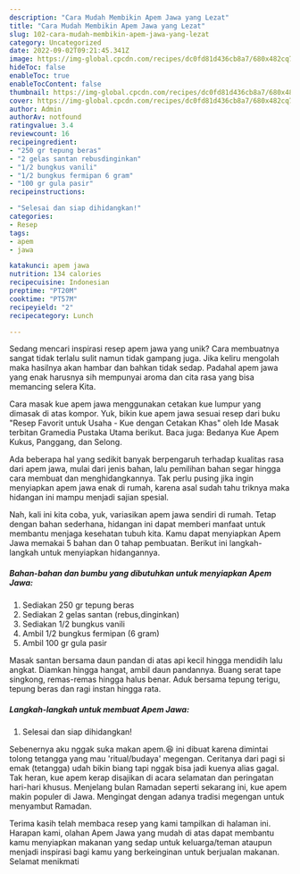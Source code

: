 ```yaml
---
description: "Cara Mudah Membikin Apem Jawa yang Lezat"
title: "Cara Mudah Membikin Apem Jawa yang Lezat"
slug: 102-cara-mudah-membikin-apem-jawa-yang-lezat
category: Uncategorized
date: 2022-09-02T09:21:45.341Z
image: https://img-global.cpcdn.com/recipes/dc0fd81d436cb8a7/680x482cq70/apem-jawa-foto-resep-utama.jpg
hideToc: false
enableToc: true
enableTocContent: false
thumbnail: https://img-global.cpcdn.com/recipes/dc0fd81d436cb8a7/680x482cq70/apem-jawa-foto-resep-utama.jpg
cover: https://img-global.cpcdn.com/recipes/dc0fd81d436cb8a7/680x482cq70/apem-jawa-foto-resep-utama.jpg
author: Admin
authorAv: notfound
ratingvalue: 3.4
reviewcount: 16
recipeingredient:
- "250 gr tepung beras"
- "2 gelas santan rebusdinginkan"
- "1/2 bungkus vanili"
- "1/2 bungkus fermipan 6 gram"
- "100 gr gula pasir"
recipeinstructions:

- "Selesai dan siap dihidangkan!"
categories:
- Resep
tags:
- apem
- jawa

katakunci: apem jawa 
nutrition: 134 calories
recipecuisine: Indonesian
preptime: "PT20M"
cooktime: "PT57M"
recipeyield: "2"
recipecategory: Lunch

---
```





Sedang mencari inspirasi resep apem jawa yang unik? Cara membuatnya sangat tidak terlalu sulit namun tidak gampang juga. Jika keliru mengolah maka hasilnya akan hambar dan bahkan tidak sedap. Padahal apem jawa yang enak harusnya sih mempunyai aroma dan cita rasa yang bisa memancing selera Kita.





Cara masak kue apem jawa menggunakan cetakan kue lumpur yang dimasak di atas kompor. Yuk, bikin kue apem jawa sesuai resep dari buku &#34;Resep Favorit untuk Usaha - Kue dengan Cetakan Khas&#34; oleh Ide Masak terbitan Gramedia Pustaka Utama berikut. Baca juga: Bedanya Kue Apem Kukus, Panggang, dan Selong.

Ada beberapa hal yang sedikit banyak berpengaruh terhadap kualitas rasa dari apem jawa, mulai dari jenis bahan, lalu pemilihan bahan segar hingga cara membuat dan menghidangkannya. Tak perlu pusing jika ingin menyiapkan apem jawa enak di rumah, karena asal sudah tahu triknya maka hidangan ini mampu menjadi sajian spesial.






Nah, kali ini kita coba, yuk, variasikan apem jawa sendiri di rumah. Tetap dengan bahan sederhana, hidangan ini dapat memberi manfaat untuk membantu menjaga kesehatan tubuh kita. Kamu dapat menyiapkan Apem Jawa memakai 5 bahan dan 0 tahap pembuatan. Berikut ini langkah-langkah untuk menyiapkan hidangannya.

<!--inarticleads1-->

##### Bahan-bahan dan bumbu yang dibutuhkan untuk menyiapkan Apem Jawa:

1. Sediakan 250 gr tepung beras
1. Sediakan 2 gelas santan (rebus,dinginkan)
1. Sediakan 1/2 bungkus vanili
1. Ambil 1/2 bungkus fermipan (6 gram)
1. Ambil 100 gr gula pasir


Masak santan bersama daun pandan di atas api kecil hingga mendidih lalu angkat. Diamkan hingga hangat, ambil daun pandannya. Buang serat tape singkong, remas-remas hingga halus benar. Aduk bersama tepung terigu, tepung beras dan ragi instan hingga rata. 

<!--inarticleads2-->

##### Langkah-langkah untuk membuat Apem Jawa:


1. Selesai dan siap dihidangkan!

Sebenernya aku nggak suka makan apem.😆 ini dibuat karena dimintai tolong tetangga yang mau &#39;ritual/budaya&#39; megengan. Ceritanya dari pagi si emak (tetangga) udah bikin biang tapi nggak bisa jadi kuenya alias gagal. Tak heran, kue apem kerap disajikan di acara selamatan dan peringatan hari-hari khusus. Menjelang bulan Ramadan seperti sekarang ini, kue apem makin populer di Jawa. Mengingat dengan adanya tradisi megengan untuk menyambut Ramadan. 

Terima kasih telah membaca resep yang kami tampilkan di halaman ini. Harapan kami, olahan Apem Jawa yang mudah di atas dapat membantu kamu menyiapkan makanan yang sedap untuk keluarga/teman ataupun menjadi inspirasi bagi kamu yang berkeinginan untuk berjualan makanan. Selamat menikmati

